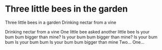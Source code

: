 # Three little bees in the garden


Three  little bees in a garden 
Drinking  nectar from a vine


Drinking  nectar from a vine
One little bee asked another little bee
Is your bum bum bigger than mine? 
Is your bum bum bigger than mine? 
Is your bum bum
Is your bum bum
Is your bum bum bigger than mine
Two... 
One... 



